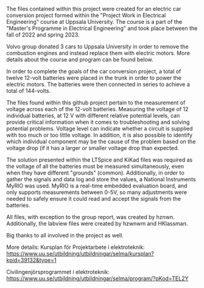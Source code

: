 The files contained within this project were created for an electric car conversion project formed within the "Project Work in Electrical Engineering" course at Uppsala University. The course is a part of the "Master's Programme in Electrical Engineering" and took place between the fall of 2022 and spring 2023.

Volvo group donated 3 cars to Uppsala University in order to remove the combustion engines and instead replace them with electric motors. 
More details about the course and program can be found below. 

In order to complete the goals of the car conversion project, a total of twelve 12-volt batteries were placed in the trunk in order to power the electric motors. The batteries were then connected in series to achieve a total of 144-volts. 

The files found within this github project pertain to the measurement of voltage across each of the 12-volt batteries.
Measuring the voltage of 12 individual batteries, at 12 V with different relative potential levels, can provide critical information when it comes to troubleshooting and solving potential problems. Voltage level can indicate whether a circuit is supplied with too much or too little voltage. In addition, it is also possible to identify which individual component may be the cause of the problem based on the voltage drop (if it has a larger or smaller voltage drop than expected.

The solution presented within the LTSpice and KiKad files was required as the voltage of all the batteries must be measured simultaneously, even when they have different "grounds" (common). Additionally, in order to gather the signals and data log and store the values, a National Instruments MyRIO was used. MyRIO is a real-time embedded evaluation board, and only supports measurements between 0-5V, so many adjustments were needed to safely ensure it could read and accept the signals from the batteries. 

All files, with exception to the group report, was created by hznwn. 
Additionally, the labview files were created by hzwnwm and HKlassman.

Big thanks to all involved in the project as well. 

More details:
Kursplan för Projektarbete i elektroteknik:
https://www.uu.se/utbildning/utbildningar/selma/kursplan?kpid=39132&type=1

Civilingenjörsprogrammet i elektroteknik:
https://www.uu.se/utbildning/utbildningar/selma/program/?pKod=TEL2Y
